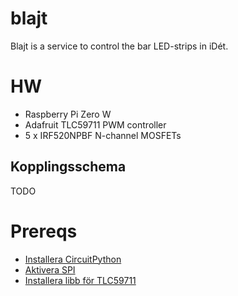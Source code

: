# blajt

Blajt is a service to control the bar LED-strips in iDét.

# HW
 - Raspberry Pi Zero W
 - Adafruit TLC59711 PWM controller
 - 5 x IRF520NPBF N-channel MOSFETs

## Kopplingsschema
TODO

# Prereqs
 - [Installera CircuitPython](https://learn.adafruit.com/circuitpython-on-raspberrypi-linux/installing-circuitpython-on-raspberry-pi)
 - [Aktivera SPI](https://www.raspberrypi-spy.co.uk/2014/08/enabling-the-spi-interface-on-the-raspberry-pi/)
 - [Installera libb för TLC59711](https://github.com/adafruit/Adafruit_CircuitPython_TLC59711)
